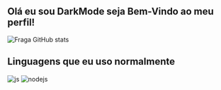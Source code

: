 ## Olá eu sou DarkMode seja Bem-Vindo ao meu perfil!

![Fraga GitHub stats](https://github-readme-stats.vercel.app/api?username=DarkMode-Corder&show_icons=true&theme=dracula&count_private=true)

## Linguagens que eu uso normalmente

<div style="display: inline_block">
  <img align="center" alt="js" src="https://img.shields.io/badge/JavaScript-F7DF1E?style=for-the-badge&logo=javascript&logoColor=black" />
  <img align="center" alt="nodejs" src="https://img.shields.io/badge/Node.js-43853D?style=for-the-badge&logo=node.js&logoColor=white" />
</div><br/>
